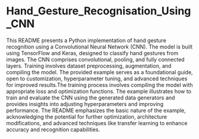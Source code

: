 # Hand_Gesture_Recognisation_Using_CNN

This README presents a Python implementation of hand gesture recognition using a Convolutional Neural Network (CNN). The model is built using TensorFlow and Keras, designed to classify hand gestures from images. The CNN comprises convolutional, pooling, and fully connected layers. Training involves dataset preprocessing, augmentation, and compiling the model. The provided example serves as a foundational guide, open to customization, hyperparameter tuning, and advanced techniques for improved results.The training process involves compiling the model with appropriate loss and optimization functions. The example illustrates how to train and evaluate the CNN using the generated data generators and provides insights into adjusting hyperparameters and improving performance. The README emphasizes the basic nature of the example, acknowledging the potential for further optimization, architecture modifications, and advanced techniques like transfer learning to enhance accuracy and recognition capabilities.
